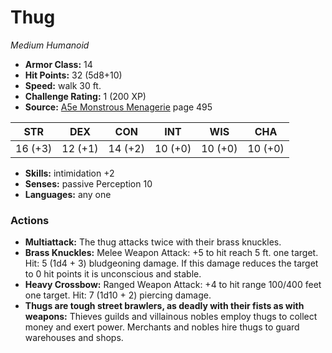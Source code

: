 # Thug

*Medium* *Humanoid*

- **Armor Class:** 14
- **Hit Points:** 32 (5d8+10)
- **Speed:** walk 30 ft.
- **Challenge Rating:** 1 (200 XP)
- **Source:** [A5e Monstrous Menagerie](https://enpublishingrpg.com/products/level-up-monstrous-menagerie-a5e) page 495

| STR | DEX | CON | INT | WIS | CHA |
| --- | --- | --- | --- | --- | --- |
| 16 (+3) | 12 (+1) | 14 (+2) | 10 (+0) | 10 (+0) | 10 (+0) |

- **Skills:** intimidation +2
- **Senses:** passive Perception 10
- **Languages:** any one
### Actions
- **Multiattack:** The thug attacks twice with their brass knuckles.
- **Brass Knuckles:** Melee Weapon Attack: +5 to hit  reach 5 ft.  one target. Hit: 5 (1d4 + 3) bludgeoning damage. If this damage reduces the target to 0 hit points  it is unconscious and stable.
- **Heavy Crossbow:** Ranged Weapon Attack: +4 to hit  range 100/400 feet  one target. Hit: 7 (1d10 + 2) piercing damage.
- **Thugs are tough street brawlers, as deadly with their fists as with weapons:** Thieves guilds and villainous nobles employ thugs to collect money and exert power. Merchants and nobles hire thugs to guard warehouses and shops.



